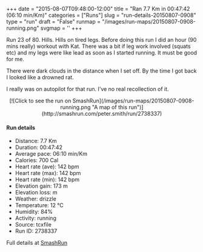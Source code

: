 +++
date = "2015-08-07T09:48:00-12:00"
title = "Ran 7.7 Km in 00:47:42 (06:10 min/Km)"
categories = ["Runs"]
slug = "run-details-20150807-0908"
type = "run"
draft = "False"
runmap = "/images/run-maps/20150807-0908-running.png"
svgmap = '<polyline points="54 5, 56 0, 48 1, 47 1, 41 4, 34 10, 28 33, 16 66, 12 77, 37 82, 42 85, 43 91, 48 95, 65 100, 64 83, 67 72, 71 67, 79 63, 86 64, 88 67, 86 78, 88 84, 86 88, 78 91, 72 85, 73 82, 77 81, 79 76, 77 74, 79 67, 80 66, 79 63, 85 61, 82 57, 76 55, 66 46, 59 45, 61 40, 66 31, 65 26, 61 22, 60 15, 50 12, 55 5">'
+++

Run 23 of 80. Hills. Hills on tired legs. Before doing this run I did an hour (90 mins really) workout with Kat. There was a bit if leg work involved (squats etc) and my legs were like lead as soon as I started running. It must be good for me.  

There were dark clouds in the distance when I set off. By the time I got back I looked like a drowned rat. 

I really was on autopilot for that run. I've no real recollection of it. 



<!--more-->

<center>
[![Click to see the run on SmashRun](/images/run-maps/20150807-0908-running.png "A map of this run")](http://smashrun.com/peter.smith/run/2738337)
</center>

#### Run details

* Distance: 7.7 Km
* Duration: 00:47:42
* Average pace: 06:10 min/Km
* Calories: 700 Cal
* Heart rate (ave): 142 bpm
* Heart rate (max): 142 bpm
* Heart rate (min): 142 bpm
* Elevation gain: 173 m
* Elevation loss:  m
* Weather: drizzle
* Temperature: 12 &deg;C
* Humidity: 84%
* Activity: running
* Source: tcxfile
* Run ID: 2738337

Full details at [SmashRun](http://smashrun.com/peter.smith/run/2738337)